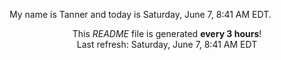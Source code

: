 My name is Tanner and today is Saturday, June 7, 8:41 AM EDT.

<p align="center">This <i>README</i> file is generated <b>every 3 hours</b>!</br>Last refresh: Saturday, June 7, 8:41 AM EDT<br /></p>
